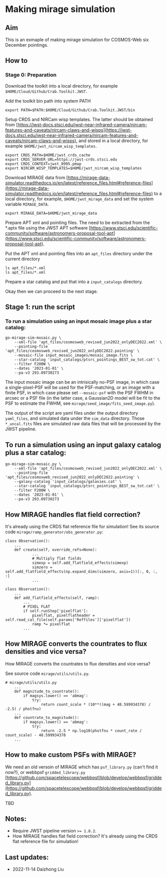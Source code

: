 # Making mirage simulation

## Aim

This is an exmaple of making mirage simulation for COSMOS-Web six December pointings. 

## How to

### Stage 0: Preparation

Download the toolkit into a local directory, for example `$HOME/Cloud/Github/Crab.Toolkit.JWST`.

Add the toolkit bin path into system PATH

```
export PATH=$PATH:$HOME/Cloud/Github/Crab.Toolkit.JWST/bin
```

Setup CRDS and NIRCam wisp templates. The latter should be obtained from [https://jwst-docs.stsci.edu/jwst-near-infrared-camera/nircam-features-and-caveats/nircam-claws-and-wisps](https://jwst-docs.stsci.edu/jwst-near-infrared-camera/nircam-features-and-caveats/nircam-claws-and-wisps), and stored in a local directory, for example `$HOME/jwst_nircam_wisp_templates`. 

```
export CRDS_PATH=$HOME/jwst_crds_cache
export CRDS_SERVER_URL=https://jwst-crds.stsci.edu
export CRDS_CONTEXT=jwst_0995.pmap
export NIRCAM_WISP_TEMPLATES=$HOME/jwst_nircam_wisp_templates
```

Download MIRAGE data from [https://mirage-data-simulator.readthedocs.io/en/latest/reference_files.html#reference-files](https://mirage-data-simulator.readthedocs.io/en/latest/reference_files.html#reference-files) to a local directory, for example, `$HOME/jwst_mirage_data` and set the system variable `MIRAGE_DATA`. 

```
export MIRAGE_DATA=$HOME/jwst_mirage_data
```

Prepare APT xml and pointing files. The need to be extracted from the *.aptx file using the JWST APT software [https://www.stsci.edu/scientific-community/software/astronomers-proposal-tool-apt](https://www.stsci.edu/scientific-community/software/astronomers-proposal-tool-apt). 

Put the APT xml and pointing files into an `apt_files` directory under the current directory

```
ls apt_files/*.xml
ls apt_files/*.xml
```

Prepare a star catalog and put that into a `input_catalogs` directory.

Okay then we can proceed to the next stage. 

## Stage 1: run the script

### To run a simulation using an input mosaic image plus a star catalog:

```
go-mirage-sim-mosaic.py \
    --xml-file 'apt_files/cosmosweb_revised_jun2022_onlyDEC2022.xml' \
    --pointing-file 'apt_files/cosmosweb_revised_jun2022_onlyDEC2022.pointing' \
    --mosaic-file input_mosaic_images/mosaic_image.fits \
    --star-catalog 'input_catalogs/ptsrc_pointings_BEST_sw_tot.cat' \
    --filter F200W \
    --dates '2023-01-01' \
    --pa-v3 293.09730273
```

The input mosaic image can be an intrisically no-PSF image, in which case a single-pixel-PSF will be used for the PSF-matching, or an image with a finite PSF, in which case please set `--mosaic-psf` with the PSF FWHM in arcsec or a PSF file (in the latter case, a Gaussian2D model will be fit to the PSF to estimate the FWHM, see `mirage/seed_image/fits_seed_image.py`). 

The output of the script are yaml files under the output directory `yaml_files`, and simulated data under the `sim_data` directory. Those `*_uncal.fits` files are simulated raw data files that will be processed by the JWST pipeline. 


## To run a simulation using an input galaxy catalog plus a star catalog:

```
go-mirage-sim-mosaic.py \
    --xml-file 'apt_files/cosmosweb_revised_jun2022_onlyDEC2022.xml' \
    --pointing-file 'apt_files/cosmosweb_revised_jun2022_onlyDEC2022.pointing' \
    --galaxy-catalog 'input_catalogs/galaxies.cat' \
    --star-catalog 'input_catalogs/ptsrc_pointings_BEST_sw_tot.cat' \
    --filter F200W \
    --dates '2023-01-01' \
    --pa-v3 293.09730273
```


## How MIRAGE handles flat field correction? 

It's already using the CRDS flat reference file for simulation! See its source code `mirage/ramp_generator/obs_generator.py`:

```
class Observation():
    ...
    def create(self, override_refs=None):
            ...
            # Multiply flat fields
            simexp = self.add_flatfield_effects(simexp)
            simzero = self.add_flatfield_effects(np.expand_dims(simzero, axis=1))[:, 0, :, :]
            ...
```

```
class Observation():
    ...
    def add_flatfield_effects(self, ramp):
        ...
        # PIXEL FLAT
        if self.runStep['pixelflat']:
            pixelflat, pixelflatheader = self.read_cal_file(self.params['Reffiles']['pixelflat'])
            ramp *= pixelflat
        ...
```


## How MIRAGE converts the countrates to flux densities and vice versa? 

How MIRAGE converts the countrates to flux densities and vice versa?

See source code `mirage/utils/utils.py`.

```
# mirage/utils/utils.py
    ...
    def magnitude_to_countrate():
        if magsys.lower() == 'abmag':
            try:
                return count_scale * (10**((mag + 48.599934378) / -2.5) / photfnu)
    ...
    def countrate_to_magnitude():
        if magsys.lower() == 'abmag':
            try:
                return -2.5 * np.log10(photfnu * count_rate / count_scale) - 48.599934378
    ...
```


## How to make custom PSFs with MIRAGE? 

We need an old versoin of MIRAGE which has `psf_library.py` (can't find it now?), or webbpsf `gridded_library.py` [https://github.com/spacetelescope/webbpsf/blob/develop/webbpsf/gridded_library.py](https://github.com/spacetelescope/webbpsf/blob/develop/webbpsf/gridded_library.py). 

TBD



## Notes: 

- Require JWST pipeline version `>= 1.8.2`.
- How MIRAGE handles flat field correction? It's already using the CRDS flat reference file for simulation!



## Last updates: 

- 2022-11-14 Daizhong Liu









